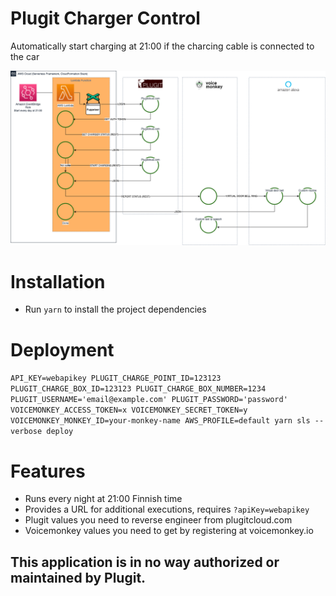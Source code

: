 # Plugit Charger Control

Automatically start charging at 21:00 if the charcing cable is connected to the car

![Flow diagram](doc/plugit-charger-control.png)

# Installation

- Run `yarn` to install the project dependencies

# Deployment

`API_KEY=webapikey PLUGIT_CHARGE_POINT_ID=123123 PLUGIT_CHARGE_BOX_ID=123123 PLUGIT_CHARGE_BOX_NUMBER=1234 PLUGIT_USERNAME='email@example.com' PLUGIT_PASSWORD='password' VOICEMONKEY_ACCESS_TOKEN=x VOICEMONKEY_SECRET_TOKEN=y VOICEMONKEY_MONKEY_ID=your-monkey-name AWS_PROFILE=default yarn sls --verbose deploy`

# Features
- Runs every night at 21:00 Finnish time
- Provides a URL for additional executions, requires `?apiKey=webapikey`
- Plugit values you need to reverse engineer from plugitcloud.com
- Voicemonkey values you need to get by registering at voicemonkey.io

## This application is in no way authorized or maintained by Plugit.
